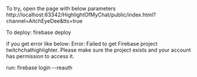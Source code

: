 To try, open the page with below parameters
http://localhost:63342/HighlightOfMyChat/public/index.html?channel=AitchEyeDee&tts=true

To deploy:
firebase deploy

if you get error like below:
Error: Failed to get Firebase project twitchchathighlighter. Please make sure the project exists and your account has permission to access it.

run:
firebase login --reauth


